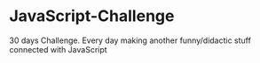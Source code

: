 # JavaScript-Challenge

30 days Challenge. Every day making another funny/didactic stuff connected with JavaScript

